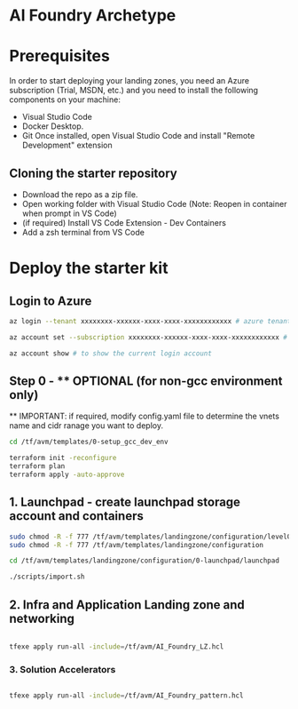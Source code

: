 # AI Foundry Archetype

# Prerequisites

In order to start deploying your landing zones, you need an Azure subscription (Trial, MSDN, etc.) and you need to install the following components on your machine:
- Visual Studio Code
- Docker Desktop.
- Git
Once installed, open Visual Studio Code and install "Remote Development" extension

## Cloning the starter repository

- Download the repo as a zip file.
- Open working folder with Visual Studio Code (Note: Reopen in container when prompt in VS Code)
- (if required) Install VS Code Extension - Dev Containers
- Add a zsh terminal from VS Code

# Deploy the starter kit
## Login to Azure

```bash
az login --tenant xxxxxxxx-xxxxxx-xxxx-xxxx-xxxxxxxxxxxx # azure tenant id

az account set --subscription xxxxxxxx-xxxxxx-xxxx-xxxx-xxxxxxxxxxxx # subscription id

az account show # to show the current login account
```


## Step 0 - ** OPTIONAL (for non-gcc environment only)
** IMPORTANT: if required, modify config.yaml file to determine the vnets name and cidr ranage you want to deploy. 

```bash
cd /tf/avm/templates/0-setup_gcc_dev_env

terraform init -reconfigure
terraform plan
terraform apply -auto-approve
```

## 1. Launchpad - create launchpad storage account and containers

```bash
sudo chmod -R -f 777 /tf/avm/templates/landingzone/configuration/level0/gcci_platform/import.sh
sudo chmod -R -f 777 /tf/avm/templates/landingzone/configuration

cd /tf/avm/templates/landingzone/configuration/0-launchpad/launchpad

./scripts/import.sh

```

## 2. Infra and Application Landing zone and networking

```bash

tfexe apply run-all -include=/tf/avm/AI_Foundry_LZ.hcl

```

### 3. Solution Accelerators

```bash

tfexe apply run-all -include=/tf/avm/AI_Foundry_pattern.hcl

```

